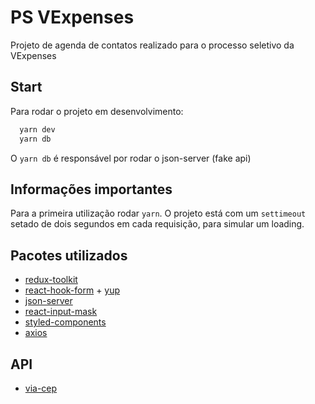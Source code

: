 # PS VExpenses

Projeto de agenda de contatos realizado para o processo seletivo da VExpenses

## Start

Para rodar o projeto em desenvolvimento:

```bash
  yarn dev
  yarn db
```

O `yarn db` é responsável por rodar o json-server (fake api)

## Informações importantes

Para a primeira utilização rodar `yarn`.
O projeto está com um `settimeout` setado de dois segundos em cada requisição, para simular um loading.

## Pacotes utilizados

- [redux-toolkit](https://redux-toolkit.js.org/)
- [react-hook-form](https://react-hook-form.com/) + [yup](https://github.com/jquense/yup)
- [json-server](https://github.com/typicode/json-server)
- [react-input-mask](https://github.com/sanniassin/react-input-mask)
- [styled-components](https://styled-components.com/)
- [axios](https://axios-http.com/ptbr/docs/intro)

## API

- [via-cep](https://viacep.com.br/)
